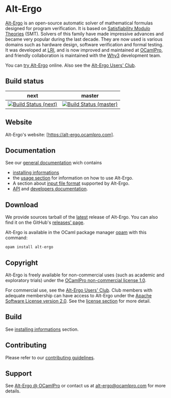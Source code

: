 # Alt-Ergo

[Alt-Ergo] is an open-source automatic solver of mathematical formulas designed for program verification. It is based on [Satisfiability Modulo Theories] (SMT). Solvers of this family have made impressive advances and became very popular during the last decade. They are now used is various domains such as hardware design, software verification and formal testing. It was developed at [LRI], and is now improved and maintained at [OCamlPro], and friendly collaboration is maintained with the [Why3] development team.

You can [try Alt-Ergo] online.
Also see the [Alt-Ergo Users' Club].

## Build status
next | master
------------ | -------------
[![Build Status (next)](https://travis-ci.org/OCamlPro/alt-ergo.svg?branch=next)](https://travis-ci.org/OCamlPro/alt-ergo) | [![Build Status (master)](https://travis-ci.org/OCamlPro/alt-ergo.svg?branch=master)](https://travis-ci.org/OCamlPro/alt-ergo) 

## Website

Alt-Ergo's website: [https://alt-ergo.ocamlpro.com].

## Documentation

See our [general documentation] wich contains

* [installing informations]
* the [usage section] for information on how to use Alt-Ergo.
* A section about [input file format] supported by Alt-Ergo.
* [API] and [developers documentation].

## Download

We provide sources tarball of the [latest] release of Alt-Ergo. You can also find it on the GitHub's [releases' page].

Alt-Ergo is available in the OCaml package manager [opam] with this command:
```
opam install alt-ergo
```
## Copyright

Alt-Ergo is freely available for non-commercial uses (such as academic and exploratory trials) under the [OCamlPro non-commercial license 1.0].

For commercial use, see the [Alt-Ergo Users' Club]. Club members with adequate membership can have access to Alt-Ergo under the [Apache Software License version 2.0].
See the [license section] for more detail.

## Build

See [installing informations] section.

## Contributing

Please refer to our [contributing guidelines].

## Support

See [Alt-Ergo @ OCamlPro] or contact us at [alt-ergo@ocamlpro.com] for more details.

[Alt-Ergo]: https://alt-ergo.ocamlpro.com
[alt-ergo@ocamlpro.com]: mailto:alt-ergo@ocamlpro.com
[Alt-Ergo @ OCamlPro]: https://alt-ergo.ocamlpro.com/#services
[Alt-Ergo Users' Club]: https://alt-ergo.ocamlpro.com/#club
[Apache Software License version 2.0]: ./licenses/Apache-License-2.0.txt
[API]: https://ocamlpro.github.io/alt-ergo/API/index.html
[contributing guidelines]: https://ocamlpro.github.io/alt-ergo/Dev/contributing.html
[developers documentation]: https://ocamlpro.github.io/alt-ergo/Dev/index.html
[general documentation]: https://ocamlpro.github.io/alt-ergo/
[input file format]: https://ocamlpro.github.io/alt-ergo/Input_file_formats/index.html
[installing informations]: https://ocamlpro.github.io/alt-ergo/Install/index.html
[https://alt-ergo.ocamlpro.com]: https://alt-ergo.ocamlpro.com
[latest]: https://alt-ergo.ocamlpro.com/http/alt-ergo-2.3.2/alt-ergo-2.3.2.tar.gz
[license section]: https://ocamlpro.github.io/alt-ergo/About/license.html
[LRI]: https://www.lri.fr
[OCamlPro]: https://www.ocamlpro.com
[OCamlPro non-commercial license 1.0]: ./licenses/OCamlPro-Non-Commercial-License.txt
[opam]: https://opam.ocaml.org
[releases' page]: https://github.com/OCamlPro/alt-ergo/releases/
[Satisfiability Modulo Theories]: https://en.wikipedia.org/wiki/Satisfiability_modulo_theories
[try Alt-Ergo]: https://alt-ergo.ocamlpro.com/try.html
[usage section]: https://ocamlpro.github.io/alt-ergo/Usage/index.html
[Why3]: http://why3.lri.fr/
